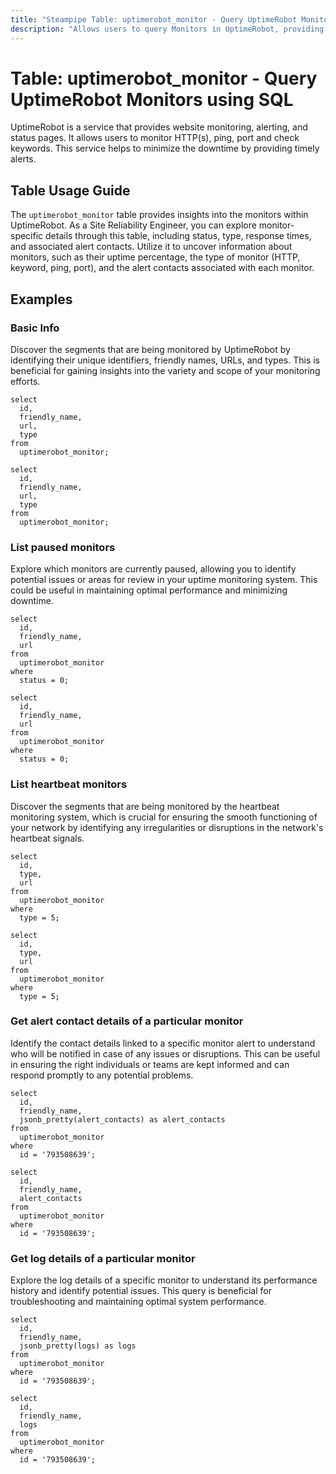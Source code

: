 ```yaml
---
title: "Steampipe Table: uptimerobot_monitor - Query UptimeRobot Monitors using SQL"
description: "Allows users to query Monitors in UptimeRobot, providing a comprehensive view of the status, type, and response times of the monitors. It also provides information on the alert contacts associated with each monitor."
---
```


# Table: uptimerobot_monitor - Query UptimeRobot Monitors using SQL

UptimeRobot is a service that provides website monitoring, alerting, and status pages. It allows users to monitor HTTP(s), ping, port and check keywords. This service helps to minimize the downtime by providing timely alerts.

## Table Usage Guide

The `uptimerobot_monitor` table provides insights into the monitors within UptimeRobot. As a Site Reliability Engineer, you can explore monitor-specific details through this table, including status, type, response times, and associated alert contacts. Utilize it to uncover information about monitors, such as their uptime percentage, the type of monitor (HTTP, keyword, ping, port), and the alert contacts associated with each monitor.

## Examples

### Basic Info
Discover the segments that are being monitored by UptimeRobot by identifying their unique identifiers, friendly names, URLs, and types. This is beneficial for gaining insights into the variety and scope of your monitoring efforts.

```sql+postgres
select
  id,
  friendly_name,
  url,
  type
from
  uptimerobot_monitor;
```

```sql+sqlite
select
  id,
  friendly_name,
  url,
  type
from
  uptimerobot_monitor;
```

### List paused monitors
Explore which monitors are currently paused, allowing you to identify potential issues or areas for review in your uptime monitoring system. This could be useful in maintaining optimal performance and minimizing downtime.

```sql+postgres
select
  id,
  friendly_name,
  url
from
  uptimerobot_monitor
where
  status = 0;
```

```sql+sqlite
select
  id,
  friendly_name,
  url
from
  uptimerobot_monitor
where
  status = 0;
```

### List heartbeat monitors
Discover the segments that are being monitored by the heartbeat monitoring system, which is crucial for ensuring the smooth functioning of your network by identifying any irregularities or disruptions in the network's heartbeat signals.

```sql+postgres
select
  id,
  type,
  url
from
  uptimerobot_monitor
where
  type = 5;
```

```sql+sqlite
select
  id,
  type,
  url
from
  uptimerobot_monitor
where
  type = 5;
```

### Get alert contact details of a particular monitor
Identify the contact details linked to a specific monitor alert to understand who will be notified in case of any issues or disruptions. This can be useful in ensuring the right individuals or teams are kept informed and can respond promptly to any potential problems.

```sql+postgres
select
  id,
  friendly_name,
  jsonb_pretty(alert_contacts) as alert_contacts
from
  uptimerobot_monitor
where
  id = '793508639';
```

```sql+sqlite
select
  id,
  friendly_name,
  alert_contacts
from
  uptimerobot_monitor
where
  id = '793508639';
```

### Get log details of a particular monitor
Explore the log details of a specific monitor to understand its performance history and identify potential issues. This query is beneficial for troubleshooting and maintaining optimal system performance.

```sql+postgres
select
  id,
  friendly_name,
  jsonb_pretty(logs) as logs
from
  uptimerobot_monitor
where
  id = '793508639';
```

```sql+sqlite
select
  id,
  friendly_name,
  logs
from
  uptimerobot_monitor
where
  id = '793508639';
```